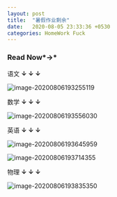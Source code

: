 ```yaml
---
layout: post
title:  "暑假作业剩余"
date:   2020-08-05 23:33:36 +0530
categories: HomeWork Fuck
---
```


### Read Now*→*

语文   **↓ ↓ ↓**

![image-20200806193255119](https://yilinfile-1258058813.cos.ap-shanghai.myqcloud.com/imagebed/20200806193256.png)

数学   **↓ ↓ ↓**

![image-20200806193556030](https://yilinfile-1258058813.cos.ap-shanghai.myqcloud.com/imagebed/20200806193558.png)

英语   **↓ ↓ ↓**

![image-20200806193645959](https://yilinfile-1258058813.cos.ap-shanghai.myqcloud.com/imagebed/20200806193647.png)

![image-20200806193714355](https://yilinfile-1258058813.cos.ap-shanghai.myqcloud.com/imagebed/20200806193716.png)

物理   **↓ ↓ ↓**

![image-20200806193835350](https://yilinfile-1258058813.cos.ap-shanghai.myqcloud.com/imagebed/20200806193837.png)
